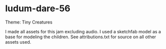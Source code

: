 # ludum-dare-56

Theme: Tiny Creatures

I made all assets for this jam excluding audio. I used a sketchfab model as a base for modeling the children. See attributions.txt for source on all other assets used.
